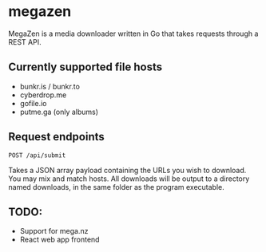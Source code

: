 # megazen

MegaZen is a media downloader written in Go that takes requests through a REST API. 

## Currently supported file hosts

- bunkr.is / bunkr.to
- cyberdrop.me
- gofile.io
- putme.ga (only albums)

## Request endpoints

    POST /api/submit
Takes a JSON array payload containing the URLs you wish to download. You may mix and match hosts. All downloads will be output to a directory named downloads, in the same folder as the program executable.
## TODO:

- Support for mega.nz
- React web app frontend